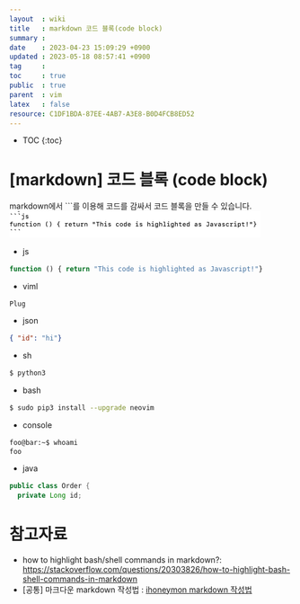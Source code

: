 ```yaml
---
layout  : wiki
title   : markdown 코드 블록(code block)
summary : 
date    : 2023-04-23 15:09:29 +0900
updated : 2023-05-18 08:57:41 +0900
tag     : 
toc     : true
public  : true
parent  : vim
latex   : false
resource: C1DF1BDA-87EE-4AB7-A3E8-B0D4FCB8ED52
---
```

* TOC
{:toc}

# [markdown] 코드 블록 (code block)
markdown에서 ```를 이용해 코드를 감싸서 코드 블록을 만들 수 있습니다.
<img width="447" alt="image" src=" /resource//233828006-f7031b60-4c08-45f6-98a0-efc5d993b123.png ">

* js
```js
function () { return "This code is highlighted as Javascript!"}
```

* viml
```viml
Plug
```

* json
```json
{ "id": "hi"}
```

* sh
```sh
$ python3
```

* bash
```bash
$ sudo pip3 install --upgrade neovim
```

* console
```console
foo@bar:~$ whoami
foo
```
* java
```java
public class Order {
  private Long id;
```
# 참고자료
* how to highlight bash/shell commands in markdown?: <https://stackoverflow.com/questions/20303826/how-to-highlight-bash-shell-commands-in-markdown>
* [공통] 마크다운 markdown 작성법 : [ihoneymon markdown 작성법](https://gist.github.com/ihoneymon/652be052a0727ad59601 )
